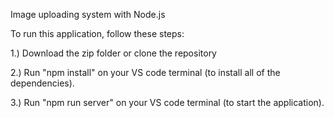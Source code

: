 Image uploading system with Node.js

To run this application, follow these steps:

1.) Download the zip folder or clone the repository

2.) Run "npm install" on your VS code terminal (to install all of the dependencies).

3.) Run "npm run server" on your VS code terminal (to start the application). 
